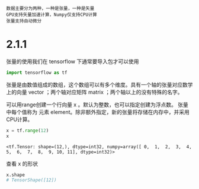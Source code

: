 ```text
数据主要分为两种，一种是张量，一种是矢量
GPU支持矢量加速计算，Numpy仅支持CPU计算
张量支持自动微分
```
# 2.1.1
张量的使用我们在 tensorflow 下通常要导入包才可以使用
```python
import tensorflow as tf
```
张量是由数值组成的数组，这个数组可以有多个维度。具有一个轴的张量对应数学上的向量 vector ；两个轴对应矩阵 matrix ；两个轴以上的没有特殊的名字。

可以用range创建一个行向量 x 。默认为整数，也可以指定创建为浮点数。 张量中每个值称为 元素 element。除非额外指定，新的张量将存储在内存中，并采用CPU计算。
```python
x = tf.range(12)
x
```
```
<tf.Tensor: shape=(12,), dtype=int32, numpy=array([ 0,  1,  2,  3,  4,  5,  6,  7,  8,  9, 10, 11], dtype=int32)>
```
查看 x 的形状
```python 
x.shape
# TensorShape([12])
```

